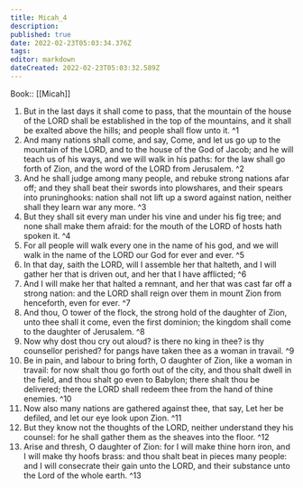```yaml
---
title: Micah_4
description: 
published: true
date: 2022-02-23T05:03:34.376Z
tags: 
editor: markdown
dateCreated: 2022-02-23T05:03:32.589Z
---
```


 Book:: [[Micah]]
 1. But in the last days it shall come to pass, that the mountain of the house of the LORD shall be established in the top of the mountains, and it shall be exalted above the hills; and people shall flow unto it. ^1
 2. And many nations shall come, and say, Come, and let us go up to the mountain of the LORD, and to the house of the God of Jacob; and he will teach us of his ways, and we will walk in his paths: for the law shall go forth of Zion, and the word of the LORD from Jerusalem. ^2
 3. And he shall judge among many people, and rebuke strong nations afar off; and they shall beat their swords into plowshares, and their spears into pruninghooks: nation shall not lift up a sword against nation, neither shall they learn war any more. ^3
 4. But they shall sit every man under his vine and under his fig tree; and none shall make them afraid: for the mouth of the LORD of hosts hath spoken it. ^4
 5. For all people will walk every one in the name of his god, and we will walk in the name of the LORD our God for ever and ever. ^5
 6. In that day, saith the LORD, will I assemble her that halteth, and I will gather her that is driven out, and her that I have afflicted; ^6
 7. And I will make her that halted a remnant, and her that was cast far off a strong nation: and the LORD shall reign over them in mount Zion from henceforth, even for ever. ^7
 8. And thou, O tower of the flock, the strong hold of the daughter of Zion, unto thee shall it come, even the first dominion; the kingdom shall come to the daughter of Jerusalem. ^8
 9. Now why dost thou cry out aloud? is there no king in thee? is thy counsellor perished? for pangs have taken thee as a woman in travail. ^9
 10. Be in pain, and labour to bring forth, O daughter of Zion, like a woman in travail: for now shalt thou go forth out of the city, and thou shalt dwell in the field, and thou shalt go even to Babylon; there shalt thou be delivered; there the LORD shall redeem thee from the hand of thine enemies. ^10
 11. Now also many nations are gathered against thee, that say, Let her be defiled, and let our eye look upon Zion. ^11
 12. But they know not the thoughts of the LORD, neither understand they his counsel: for he shall gather them as the sheaves into the floor. ^12
 13. Arise and thresh, O daughter of Zion: for I will make thine horn iron, and I will make thy hoofs brass: and thou shalt beat in pieces many people: and I will consecrate their gain unto the LORD, and their substance unto the Lord of the whole earth. ^13
